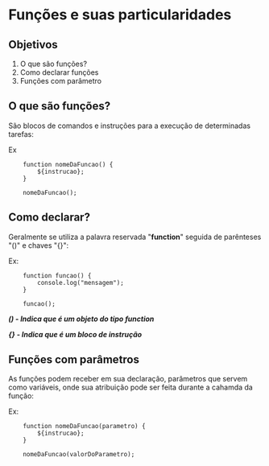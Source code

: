 # Funções e suas particularidades

## Objetivos

1. O que são funções?
2. Como declarar funções
3. Funções com parâmetro

## O que são funções?

São blocos de comandos e instruções para a execução de determinadas tarefas:

Ex
```
    function nomeDaFuncao() {
        ${instrucao};
    }

    nomeDaFuncao();
```

## Como declarar?

Geralmente se utiliza a palavra reservada "**function**" seguida de parênteses "()" e chaves "{}":

Ex:
```
    function funcao() {
        console.log("mensagem");
    }

    funcao();
```
***() - Indica que é um objeto do tipo function***

***{} - Indica que é um bloco de instrução***

## Funções com parâmetros

As funções podem receber em sua declaração, parâmetros que servem como variáveis, onde sua atribuição pode ser feita durante a cahamda da função:

Ex:
```
    function nomeDaFuncao(parametro) {
        ${instrucao};
    }

    nomeDaFuncao(valorDoParametro);
```